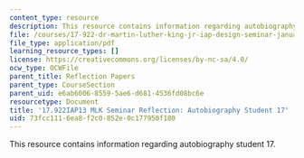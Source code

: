 ```yaml
---
content_type: resource
description: This resource contains information regarding autobiography student 17.
file: /courses/17-922-dr-martin-luther-king-jr-iap-design-seminar-january-iap-2013/73fcc1116ea8f2c0852e0c177950f180_MIT17_922IAP13_RefPapr3T.pdf
file_type: application/pdf
learning_resource_types: []
license: https://creativecommons.org/licenses/by-nc-sa/4.0/
ocw_type: OCWFile
parent_title: Reflection Papers
parent_type: CourseSection
parent_uid: e6ab6006-8559-5ae6-d681-4536fd08bc6e
resourcetype: Document
title: '17.922IAP13 MLK Seminar Reflection: Autobiography Student 17'
uid: 73fcc111-6ea8-f2c0-852e-0c177950f180
---
```

This resource contains information regarding autobiography student 17.